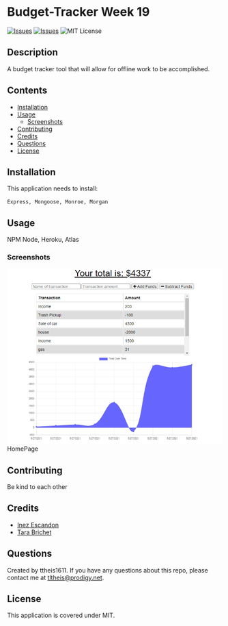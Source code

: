 # Budget-Tracker Week 19
[![Issues](https://img.shields.io/github/issues/ttheis1611/T2PWAwk19)](https://github.com/ttheis1611/T2PWAwk19/issues) [![Issues](https://img.shields.io/github/contributors/ttheis1611/T2PWAwk19)](https://github.com/ttheis1611/T2PWAwk19/graphs/contributors) ![MIT License](https://img.shields.io/badge/license-MIT-blue)


## Description
A budget tracker tool that will allow for offline work to be accomplished.

## Contents
* [Installation](#installation)
* [Usage](#usage)
   * [Screenshots](#screenshots)
* [Contributing](#contributing)
* [Credits](#credits)
* [Questions](#questions)
* [License](#license)


## Installation
This application needs to install: 
```
Express, Mongoose, Monroe, Morgan
```
  
## Usage
NPM Node, Heroku, Atlas
  
### Screenshots
![Budget-Tracker](/public/images/Budget1.PNG)
HomePage 


## Contributing
Be kind to each other
  
## Credits
* [Inez Escandon](N/)
* [Tara Brichet](https://github.com/tbrichet)

  
## Questions
Created by ttheis1611. 
      If you have any questions about this repo, please contact me at tltheis@prodigy.net.
  
## License
This application is covered under MIT.
